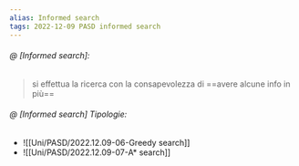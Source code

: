 ```yaml
---
alias: Informed search
tags: 2022-12-09 PASD informed search
---
```


###### @ [Informed search]:
> si effettua la ricerca con la consapevolezza di ==avere alcune info in più==
<!--ID: 1670749813951-->

###### @ [Informed search] Tipologie:
- ![[Uni/PASD/2022.12.09-06-Greedy search]]
- ![[Uni/PASD/2022.12.09-07-A* search]]
<!--ID: 1670758176486-->
